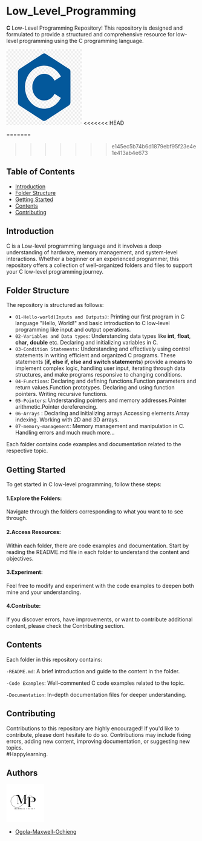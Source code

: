 
# Low_Level_Programming


**C** Low-Level Programming Repository! This repository is designed and formulated to provide a structured and comprehensive resource for low-level programming using the C programming language.

<img src="https://github.com/Ogola-Maxwell-Ochieng/Low_level_language/blob/main/Images/Low-level-language.jpg" width="200" height="200" />
<<<<<<< HEAD

=======
>>>>>>> e145ec5b74b6d1879ebf95f23e4e1e413ab4e673

## Table of Contents

- [Introduction](#introduction)
- [Folder Structure](#folder-structure)
- [Getting Started](#getting-started)
- [Contents](#contents)
- [Contributing](#contributing)

## Introduction

C is a Low-level programming language and it involves a deep understanding of hardware, memory management, and system-level interactions. Whether a beginner or an experienced programmer, this repository offers a collection of well-organized folders and files to support your C low-level programming journey.

## Folder Structure

The repository is structured as follows:

- `01-Hello-world(Inputs and Outputs)`: Printing our first program in C language "Hello, World!" and basic introduction to C low-level programming like input and output operations.
- `02-Variables and Data types`: Understanding data types like **int**, **float**, **char**, **double** etc. Declaring and initializing variables in C.
- `03-Condition Statements`: Understanding and effectively using control statements in writing efficient and organized C programs. These statements (**if, else if, else and switch statements**) provide a means to implement complex logic, handling user input, iterating through data structures, and make programs responsive to changing conditions.
- `04-Functions`: Declaring and defining functions.Function parameters and return values.Function prototypes. Declaring and using function pointers. Writing recursive functions.
- `05-Pointers`: Understanding pointers and memory addresses.Pointer arithmetic.Pointer dereferencing.
- `06-Arrays` : Declaring and initializing arrays.Accessing elements.Array indexing. Working with 2D and 3D arrays.
- `07-memory-management`: Memory management and manipulation in C. Handling errors and much much more...

Each folder contains code examples and documentation related to the respective topic.

## Getting Started

To get started in C low-level programming, follow these steps:

#### 1.Explore the Folders: 
Navigate through the folders corresponding to what you want to to see through.

#### 2.Access Resources:
Within each folder, there are code examples and documentation. Start by reading the README.md file in each folder to understand the content and objectives.

#### 3.Experiment: 
Feel free to modify and experiment with the code examples to deepen both mine and your understanding.

#### 4.Contribute: 
If you discover errors, have improvements, or want to contribute additional content, please check the Contributing section.

## Contents
Each folder in this repository contains:

`-README.md`: A brief introduction and guide to the content in the folder.

`-Code Examples`: Well-commented C code examples related to the topic.

`-Documentation`: In-depth documentation files for deeper understanding.

## Contributing
Contributions to this repository are highly encouraged! If you'd like to contribute, please dont hesitate to do so. Contributions may include fixing errors, adding new content, improving documentation, or suggesting new topics.  
#Happylearning.



## Authors

<img src="https://github.com/Ogola-Maxwell-Ochieng/Low_level_language/blob/main/Images/Maxwell%20Pressy.png" width="100" height="100" />

- [Ogola-Maxwell-Ochieng](https://github.com/Ogola-Maxwell-Ochieng)
